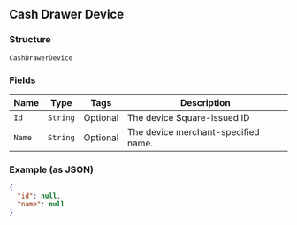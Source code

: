 ## Cash Drawer Device

### Structure

`CashDrawerDevice`

### Fields

| Name | Type | Tags | Description |
|  --- | --- | --- | --- |
| `Id` | `String` | Optional | The device Square-issued ID |
| `Name` | `String` | Optional | The device merchant-specified name. |

### Example (as JSON)

```json
{
  "id": null,
  "name": null
}
```

